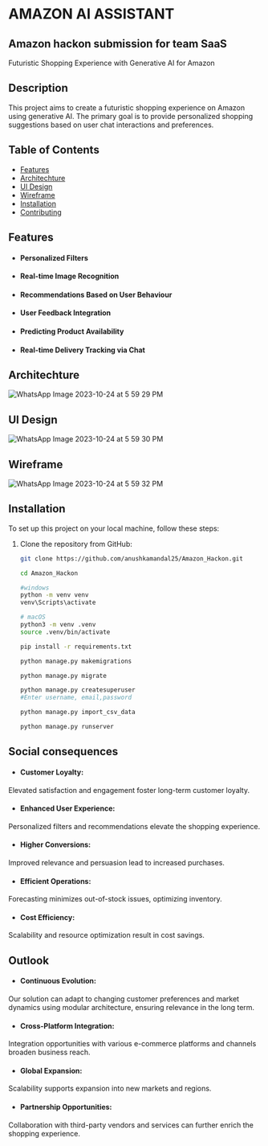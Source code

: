
# AMAZON AI ASSISTANT
## Amazon hackon submission for team SaaS

Futuristic Shopping Experience with Generative AI for Amazon

## Description

This project aims to create a futuristic shopping experience on Amazon using generative AI. The primary goal is to provide personalized shopping suggestions based on user chat interactions and preferences.

## Table of Contents

- [Features](#features)
- [Architechture](#features)
- [UI Design](#features)
- [Wireframe](#features)
- [Installation](#installation)
- [Contributing](#contributing)


## Features

- #### Personalized Filters ####

- #### Real-time Image Recognition ####

- #### Recommendations Based on User Behaviour ####

- #### User Feedback Integration ####

- #### Predicting Product Availability ####

- #### Real-time Delivery Tracking via Chat ####

## Architechture

![WhatsApp Image 2023-10-24 at 5 59 29 PM](https://github.com/srabanisahoo9/hy/assets/113839280/1c9979e6-83b8-4c70-901c-f79a13b151db)

## UI Design

![WhatsApp Image 2023-10-24 at 5 59 30 PM](https://github.com/srabanisahoo9/hy/assets/113839280/89d06d19-3637-4abd-be98-5fac3b4d1f97)

## Wireframe

![WhatsApp Image 2023-10-24 at 5 59 32 PM](https://github.com/srabanisahoo9/hy/assets/113839280/26704c67-dd0d-49a3-9eaf-85dc4b21b2aa)

## Installation

To set up this project on your local machine, follow these steps:

1. Clone the repository from GitHub:

   ```bash
   git clone https://github.com/anushkamandal25/Amazon_Hackon.git

   cd Amazon_Hackon

   #windows
   python -m venv venv
   venv\Scripts\activate

   # macOS
   python3 -m venv .venv
   source .venv/bin/activate

   pip install -r requirements.txt

   python manage.py makemigrations

   python manage.py migrate

   python manage.py createsuperuser
   #Enter username, email,password

   python manage.py import_csv_data

   python manage.py runserver   


## Social consequences

- #### Customer Loyalty: ####
 Elevated satisfaction and engagement foster long-term customer loyalty. 
- #### Enhanced User Experience: #### 
Personalized filters and recommendations elevate the shopping experience.
- #### Higher Conversions: ####
Improved relevance and persuasion lead to increased purchases.
- #### Efficient Operations: ####
Forecasting minimizes out-of-stock issues, optimizing inventory. 
- #### Cost Efficiency: ####
 Scalability and resource optimization result in cost savings.

## Outlook

- #### Continuous Evolution: #### 
Our solution can adapt to changing customer preferences and market dynamics using modular architecture, ensuring relevance in the long term. 
- #### Cross-Platform Integration: #### 
Integration opportunities with various e-commerce platforms and channels broaden business reach.
- #### Global Expansion: #### 
Scalability supports expansion into new markets and regions.
- #### Partnership Opportunities: ####
Collaboration with third-party vendors and services can further enrich the shopping experience.

 


